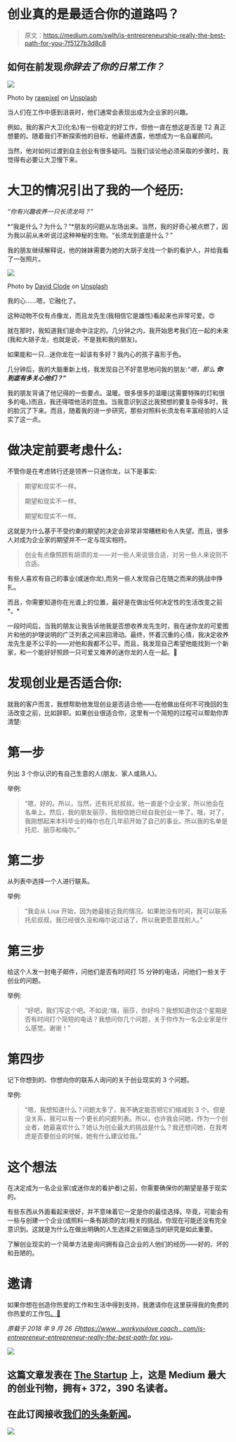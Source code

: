 # 创业真的是最适合你的道路吗？

> 原文：<https://medium.com/swlh/is-entrepreneurship-really-the-best-path-for-you-7f5127b3d8c8>

## 如何在前发现*你辞去了你的日常工作？*

![](img/28c645d340509ac80b3221531fd8bdcb.png)

Photo by [rawpixel](https://unsplash.com/@rawpixel?utm_source=medium&utm_medium=referral) on [Unsplash](https://unsplash.com?utm_source=medium&utm_medium=referral)

当人们在工作中感到沮丧时，他们通常会表现出成为企业家的兴趣。

例如，我的客户大卫(化名)有一份稳定的好工作，但他一直在想这是否是 T2 真正想要的。随着我们不断探索他的目标，他最终透露，他想成为一名自雇顾问。

当然，他对如何过渡到自主创业有很多疑问。当我们谈论他必须采取的步骤时，我觉得有必要让大卫慢下来。

# 大卫的情况引出了我的一个经历:

*“你有兴趣收养一只长须龙吗？”*

*“我是什么？为什么？”*朋友的问题从左场出来。当然，我的好奇心被点燃了，因为我以前从未听说过这种神秘的生物。“长须龙到底是什么？”

我的朋友继续解释说，他的妹妹需要为她的大胡子龙找一个新的看护人，并给我看了一张照片。

![](img/cb60d43b821d45386a2644dc812c746e.png)

Photo by [David Clode](https://unsplash.com/@davidclode?utm_source=medium&utm_medium=referral) on [Unsplash](https://unsplash.com?utm_source=medium&utm_medium=referral)

我的心……嗯，它融化了。

这种动物不仅有点像龙，而且龙先生(我相信它是雄性)看起来也非常可爱。😍

就在那时，我知道我们是命中注定的。几分钟之内，我开始思考我们在一起的未来(我和大胡子龙，也就是说，不是我和我的朋友)。

如果能和一只…迷你龙在一起该有多好？我内心的孩子喜形于色。

几分钟后，我的大脑重新上线，我发现自己不好意思地问我的朋友:*“嗯，那么* ***你到底有多关心他们？”***

我的朋友背诵了他记得的一些要点。温暖。很多很多的温暖(这需要特殊的灯和很多的电。)而且，我还得喂他活的昆虫。当我意识到这比我预想的要复杂得多时，我的脸沉了下来。而且，随着我的进一步研究，那些对照料长须龙有丰富经验的人证实了这一点。

# 做决定前要考虑什么:

不管你是在考虑转行还是领养一只迷你龙，以下是事实:

> 期望和现实不一样。
> 
> 期望和现实不一样。
> 
> 期望和现实不一样。

这就是为什么基于不受约束的期望的决定会非常非常糟糕和令人失望。而且，很多人对成为企业家的期望并不一定与现实相符。

> 创业有点像照顾有胡须的龙——对一些人来说很合适，对另一些人来说则不合适。

有些人喜欢有自己的事业(或迷你龙),而另一些人发现自己在随之而来的挑战中挣扎。

而且，你需要知道你在光谱上的位置，最好是在做出任何决定性的生活改变之前*。*

一段时间后，当我的朋友让我告诉他我是否想收养龙先生时，我在迷你龙的可爱图片和他的护理说明的广泛列表之间来回滑动。最终，怀着沉重的心情，我决定收养龙先生是不公平的——对他和我都不公平。而且，我发现自己希望他能找到一个新家，和一个能好好照顾一只可爱又难养的迷你龙的人在一起。🐉

# 发现创业是否适合你:

就我的客户而言，我想帮助他发现创业是否适合他——在他做出任何不可挽回的生活改变之前，比如辞职。如果创业很适合你，这里有一个简短的过程可以帮助你弄清楚:

# 第一步

列出 3 个你认识的有自己生意的人(朋友、家人或熟人)。

举例:

> “嗯，好的。所以，当然，还有托尼叔叔。他一直是个企业家，所以他会在名单上。然后，我的朋友丽莎，我相信她已经自我创业一年了。哦，对了，我刚想起来本科毕业的梅尔也在几年前开始了自己的事业。所以我的名单是托尼、丽莎和梅尔。”

# 第二步

从列表中选择一个人进行联系。

举例:

> “我会从 Lisa 开始，因为她最接近我的情况。如果她没有时间，我可以联系托尼叔叔。我已经很久没和梅尔说过话了，所以我更愿意找别人。”

# 第三步

给这个人发一封电子邮件，问他们是否有时间打 15 分钟的电话，问他们一些关于创业的问题。

举例:

> “好吧，我们写这个吧。不如说:‘嗨，丽莎，你好吗？我想知道你这个星期是否有时间打个简短的电话？我想问你几个问题，关于你作为一名企业家是什么感觉。谢谢！"

# 第四步

记下你想到的、你想向你的联系人询问的关于创业现实的 3 个问题。

举例:

> “嗯，我想知道什么？问题太多了，我不确定能否把它们缩减到 3 个。但是没关系，我可以有一个更长的问题列表。所以，也许我会问她，作为一个创业者，她最喜欢什么？她认为创业最大的挑战是什么？我还想问她，在我考虑是否要创业的时候，她有什么建议给我。”

# 这个想法

在决定成为一名企业家(或迷你龙的看护者)之前，你需要确保你的期望是基于现实的。

有些东西从外面看起来很好，并不意味着它一定是你的最佳选择。毕竟，可能会有一些与创建一个企业(或照料一条有胡须的龙)相关的挑战，你现在可能还没有完全意识到。这就是为什么在做出明确的人生选择之前做适当的研究是如此重要。

了解创业现实的一个简单方法是询问拥有自己企业的人他们的经历——好的、坏的和丑陋的。

# 邀请

如果你想在创造你热爱的工作和生活中得到支持，我邀请你在这里获得我的免费的你热爱的工作包[。🎁](https://www.workyoulovecoach.com/free-tastes-of-value)

*原载于 2018 年 9 月 26 日*[*https://www . workyoulove coach . com/is-entrepreneur-entrepreneur-really-the-best-path-for you*](https://www.workyoulovecoach.com/is-entrepreneurship-really-the-best-path-foryou)*。*

[![](img/308a8d84fb9b2fab43d66c117fcc4bb4.png)](https://medium.com/swlh)

## 这篇文章发表在 [The Startup](https://medium.com/swlh) 上，这是 Medium 最大的创业刊物，拥有+ 372，390 名读者。

## 在此订阅接收[我们的头条新闻](http://growthsupply.com/the-startup-newsletter/)。

[![](img/b0164736ea17a63403e660de5dedf91a.png)](https://medium.com/swlh)